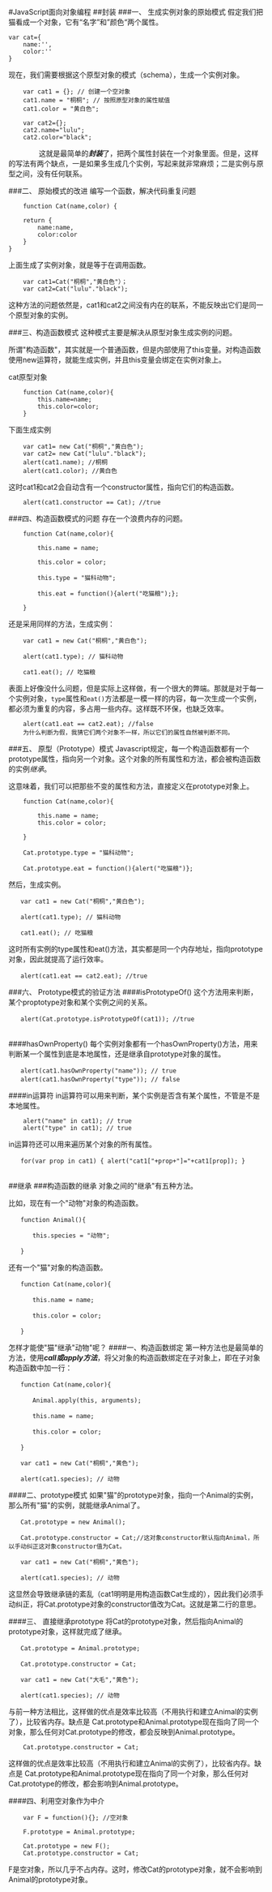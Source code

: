 #JavaScript面向对象编程
##封装
###一、 生成实例对象的原始模式
假定我们把猫看成一个对象，它有“名字”和”颜色“两个属性。

    var cat={
        name:'',
        color:''
    }

现在，我们需要根据这个原型对象的模式（schema），生成一个实例对象。

        var cat1 = {}; // 创建一个空对象
        cat1.name = "桐桐"; // 按照原型对象的属性赋值
        cat1.color = "黄白色";
        
        var cat2={};
        cat2.name="lulu";
        cat2.color="black";
　　　　
这就是最简单的***封装***了，把两个属性封装在一个对象里面。但是，这样的写法有两个缺点，一是如果多生成几个实例，写起来就非常麻烦；二是实例与原型之间，没有任何联系。

###二、 原始模式的改进
编写一个函数，解决代码重复问题

        function Cat(name,color) {
        
        return {
            name:name,
            color:color
        }
    } 

上面生成了实例对象，就是等于在调用函数。

        var cat1=Cat("桐桐","黄白色"）；
        var cat2=Cat("lulu"."black");
        
这种方法的问题依然是，cat1和cat2之间没有内在的联系，不能反映出它们是同一个原型对象的实例。

###三、构造函数模式
这种模式主要是解决从原型对象生成实例的问题。

所谓"构造函数"，其实就是一个普通函数，但是内部使用了this变量。对构造函数使用new运算符，就能生成实例，并且this变量会绑定在实例对象上。 

cat原型对象

        function Cat(name,color){
            this.name=name;
            this.color=color;
        }
    
    
下面生成实例

        var cat1= new Cat("桐桐","黄白色");
        var cat2= new Cat("lulu"."black");
        alert(cat1.name); //桐桐
        alert(cat1.color); //黄白色

这时cat1和cat2会自动含有一个constructor属性，指向它们的构造函数。

        alert(cat1.constructor == Cat); //true
        
###四、构造函数模式的问题
存在一个浪费内存的问题。

        function Cat(name,color){

            this.name = name;

            this.color = color;

            this.type = "猫科动物";

            this.eat = function(){alert("吃猫粮");};

        } 

还是采用同样的方法，生成实例：

        var cat1 = new Cat("桐桐","黄白色");

        alert(cat1.type); // 猫科动物

        cat1.eat(); // 吃猫粮
        
表面上好像没什么问题，但是实际上这样做，有一个很大的弊端。那就是对于每一个实例对象，`type`属性和`eat()`方法都是一模一样的内容，每一次生成一个实例，都必须为重复的内容，多占用一些内存。这样既不环保，也缺乏效率。

        alert(cat1.eat == cat2.eat); //false
        为什么判断为假，我猜它们两个对象不一样，所以它们的属性自然被判断不同。
        
###五、 原型（Prototype）模式 
Javascript规定，每一个构造函数都有一个prototype属性，指向另一个对象。这个对象的所有属性和方法，都会被构造函数的实例*继承*。

这意味着，我们可以把那些不变的属性和方法，直接定义在prototype对象上。

        function Cat(name,color){

            this.name = name;
            this.color = color;

        }

        Cat.prototype.type = "猫科动物";

        Cat.prototype.eat = function(){alert("吃猫粮")}; 
        
然后，生成实例。

    　　var cat1 = new Cat("桐桐","黄白色");

    　　alert(cat1.type); // 猫科动物

    　　cat1.eat(); // 吃猫粮

这时所有实例的type属性和eat()方法，其实都是同一个内存地址，指向prototype对象，因此就提高了运行效率。

    　　alert(cat1.eat == cat2.eat); //true

###六、 Prototype模式的验证方法 
####isPrototypeOf()
这个方法用来判断，某个proptotype对象和某个实例之间的关系。

    　　alert(Cat.prototype.isPrototypeOf(cat1)); //true
    　　
####hasOwnProperty()
每个实例对象都有一个hasOwnProperty()方法，用来判断某一个属性到底是本地属性，还是继承自prototype对象的属性。

    　　alert(cat1.hasOwnProperty("name")); // true
    　　alert(cat1.hasOwnProperty("type")); // false

####in运算符
in运算符可以用来判断，某个实例是否含有某个属性，不管是不是本地属性。

        alert("name" in cat1); // true
        alert("type" in cat1); // true
        
in运算符还可以用来遍历某个对象的所有属性。

    　　for(var prop in cat1) { alert("cat1["+prop+"]="+cat1[prop]); }
    　　

##继承
###构造函数的继承
对象之间的"继承"有五种方法。

比如，现在有一个"动物"对象的构造函数。


    　　function Animal(){

    　　　　this.species = "动物";

    　　}

还有一个"猫"对象的构造函数。


    　　function Cat(name,color){

    　　　　this.name = name;

    　　　　this.color = color;

    　　}

怎样才能使"猫"继承"动物"呢？
####一、构造函数绑定
第一种方法也是最简单的方法，使用***call或apply方法***，将父对象的构造函数绑定在子对象上，即在子对象构造函数中加一行：

    　　function Cat(name,color){

    　　　　Animal.apply(this, arguments);

    　　　　this.name = name;

    　　　　this.color = color;

    　　}

    　　var cat1 = new Cat("桐桐","黄色");

    　　alert(cat1.species); // 动物

####二、prototype模式
如果"猫"的prototype对象，指向一个Animal的实例，那么所有"猫"的实例，就能继承Animal了。

    　　Cat.prototype = new Animal();

    　　Cat.prototype.constructor = Cat;//这对象constructor默认指向Animal，所以手动纠正这对象constructor值为Cat。

    　　var cat1 = new Cat("桐桐","黄色");

    　　alert(cat1.species); // 动物

这显然会导致继承链的紊乱（cat1明明是用构造函数Cat生成的），因此我们必须手动纠正，将Cat.prototype对象的constructor值改为Cat。这就是第二行的意思。

####三、 直接继承prototype
将Cat的prototype对象，然后指向Animal的prototype对象，这样就完成了继承。

    　　Cat.prototype = Animal.prototype;

    　　Cat.prototype.constructor = Cat;

    　　var cat1 = new Cat("大毛","黄色");

    　　alert(cat1.species); // 动物

与前一种方法相比，这样做的优点是效率比较高（不用执行和建立Animal的实例了），比较省内存。缺点是 Cat.prototype和Animal.prototype现在指向了同一个对象，那么任何对Cat.prototype的修改，都会反映到Animal.prototype。

        Cat.prototype.constructor = Cat;
        
这样做的优点是效率比较高（不用执行和建立Animal的实例了），比较省内存。缺点是 Cat.prototype和Animal.prototype现在指向了同一个对象，那么任何对Cat.prototype的修改，都会影响到Animal.prototype。

####四、利用空对象作为中介

        var F = function(){}; //空对象

        F.prototype = Animal.prototype;

        Cat.prototype = new F();
        Cat.prototype.constructor = Cat;
        
F是空对象，所以几乎不占内存。这时，修改Cat的prototype对象，就不会影响到Animal的prototype对象。

